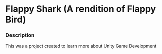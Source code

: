 # Flappy Shark (A rendition of Flappy Bird)

### Description
This was a project created to learn more about Unity Game Development
